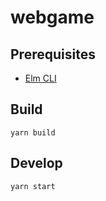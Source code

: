 # webgame

## Prerequisites

- [Elm CLI](https://elm-lang.org/)

## Build

    yarn build

## Develop

    yarn start
